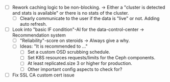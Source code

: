 - [ ] Rework caching logic to be non-blocking. -> Either a "cluster is detected and stats is available" or there is no stats of the cluster.
  - [ ] Clearly communicate to the user if the data is "live" or not. Adding auto refresh.
- [ ] Look into "basic IF condition"-AI for the data-control-center -> Recommendation system
  - [ ] "Reliability"-score on steroids -> Always give a why.
  - [ ] Ideas: "It is recommended to ..."
    - [ ] Set a custom OSD scrubbing schedule.
    - [ ] Set K8S resources requests/limits for the Ceph components.
    - [ ] At least replicated.size 3 or higher for production.
    - [ ] Other important config aspects to check for?
- [ ] Fix SSL CA custom cert issue
